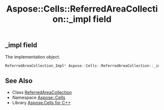 ﻿---
title: Aspose::Cells::ReferredAreaCollection::_impl field
linktitle: _impl
second_title: Aspose.Cells for C++ API Reference
description: 'Aspose::Cells::ReferredAreaCollection::_impl field. The implementation object in C++.'
type: docs
weight: 800
url: /cpp/aspose.cells/referredareacollection/_impl/
---
## _impl field


The implementation object.

```cpp
ReferredAreaCollection_Impl* Aspose::Cells::ReferredAreaCollection::_impl
```

## See Also

* Class [ReferredAreaCollection](../)
* Namespace [Aspose::Cells](../../)
* Library [Aspose.Cells for C++](../../../)
